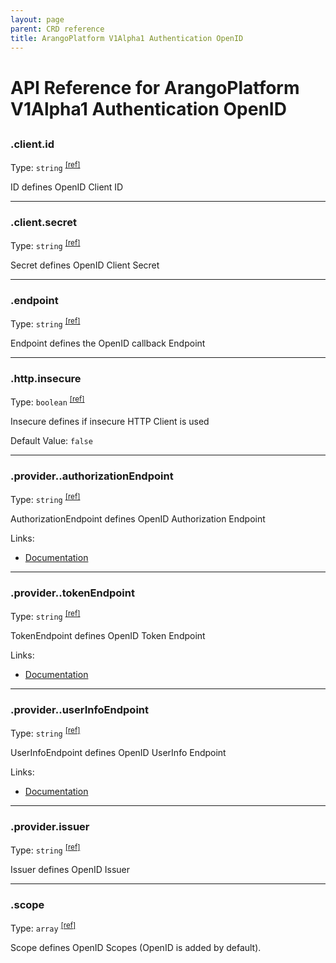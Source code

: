 ```yaml
---
layout: page
parent: CRD reference
title: ArangoPlatform V1Alpha1 Authentication OpenID
---
```


# API Reference for ArangoPlatform V1Alpha1 Authentication OpenID

## 

### .client.id

Type: `string` <sup>[\[ref\]](https://github.com/arangodb/kube-arangodb/blob/1.2.48/pkg/apis/platform/v1alpha1/authentication/openid.go#L188)</sup>

ID defines OpenID Client ID

***

### .client.secret

Type: `string` <sup>[\[ref\]](https://github.com/arangodb/kube-arangodb/blob/1.2.48/pkg/apis/platform/v1alpha1/authentication/openid.go#L191)</sup>

Secret defines OpenID Client Secret

***

### .endpoint

Type: `string` <sup>[\[ref\]](https://github.com/arangodb/kube-arangodb/blob/1.2.48/pkg/apis/platform/v1alpha1/authentication/openid.go#L51)</sup>

Endpoint defines the OpenID callback Endpoint

***

### .http.insecure

Type: `boolean` <sup>[\[ref\]](https://github.com/arangodb/kube-arangodb/blob/1.2.48/pkg/apis/platform/v1alpha1/authentication/openid.go#L144)</sup>

Insecure defines if insecure HTTP Client is used

Default Value: `false`

***

### .provider..authorizationEndpoint

Type: `string` <sup>[\[ref\]](https://github.com/arangodb/kube-arangodb/blob/1.2.48/pkg/apis/platform/v1alpha1/authentication/openid.go#L175)</sup>

AuthorizationEndpoint defines OpenID Authorization Endpoint

Links:
* [Documentation](https://www.ibm.com/docs/en/was-liberty/base?topic=connect-openid-endpoint-urls#rwlp_oidc_endpoint_urls__auth_endpoint__title__1)

***

### .provider..tokenEndpoint

Type: `string` <sup>[\[ref\]](https://github.com/arangodb/kube-arangodb/blob/1.2.48/pkg/apis/platform/v1alpha1/authentication/openid.go#L179)</sup>

TokenEndpoint defines OpenID Token Endpoint

Links:
* [Documentation](https://www.ibm.com/docs/en/was-liberty/base?topic=connect-openid-endpoint-urls#rwlp_oidc_endpoint_urls__token_endpoint__title__1)

***

### .provider..userInfoEndpoint

Type: `string` <sup>[\[ref\]](https://github.com/arangodb/kube-arangodb/blob/1.2.48/pkg/apis/platform/v1alpha1/authentication/openid.go#L183)</sup>

UserInfoEndpoint defines OpenID UserInfo Endpoint

Links:
* [Documentation](https://www.ibm.com/docs/en/was-liberty/base?topic=connect-openid-endpoint-urls#rwlp_oidc_endpoint_urls__userinfo_endpoint__title__1)

***

### .provider.issuer

Type: `string` <sup>[\[ref\]](https://github.com/arangodb/kube-arangodb/blob/1.2.48/pkg/apis/platform/v1alpha1/authentication/openid.go#L169)</sup>

Issuer defines OpenID Issuer

***

### .scope

Type: `array` <sup>[\[ref\]](https://github.com/arangodb/kube-arangodb/blob/1.2.48/pkg/apis/platform/v1alpha1/authentication/openid.go#L54)</sup>

Scope defines OpenID Scopes (OpenID is added by default).

